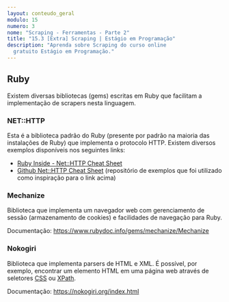 ```yaml
---
layout: conteudo_geral
modulo: 15
numero: 3
nome: "Scraping - Ferramentas - Parte 2"
title: "15.3 [Extra] Scraping | Estágio em Programação"
description: "Aprenda sobre Scraping do curso online
  gratuito Estágio em Programação."
---
```


## Ruby

Existem diversas bibliotecas (gems) escritas em Ruby que facilitam a
implementação de scrapers nesta linguagem.

### NET::HTTP

Esta é a biblioteca padrão do Ruby (presente por padrão na maioria das
instalações de Ruby) que implementa o protocolo HTTP. Existem diversos exemplos
disponíveis nos seguintes links:

  * [Ruby Inside - Net::HTTP Cheat Sheet](http://www.rubyinside.com/nethttp-cheat-sheet-2940.html)
  * [Github Net::HTTP Cheat Sheet](https://github.com/augustl/net-http-cheat-sheet)
  (repositório de exemplos que foi utilizado como inspiração para o link acima)

### Mechanize

Biblioteca que implementa um navegador web com gerenciamento de sessão
(armazenamento de cookies) e facilidades de navegação para Ruby.

Documentação: <https://www.rubydoc.info/gems/mechanize/Mechanize>

### Nokogiri

Biblioteca que implementa parsers de HTML e XML. É possível, por exemplo,
encontrar um elemento HTML em uma página web através de seletores
[CSS](https://developer.mozilla.org/en-US/docs/CSS/Getting_Started/Selectors) ou
[XPath](http://en.wikipedia.org/wiki/XPath).

Documentação: <https://nokogiri.org/index.html>

